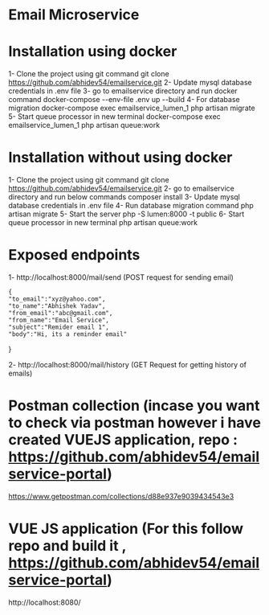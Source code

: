 # Email Microservice


# Installation using docker
1- Clone the project using git command
    git clone https://github.com/abhidev54/emailservice.git
2- Update mysql database credentials in .env file
3- go to emailservice directory and run docker command
   docker-compose --env-file .env up --build
4-  For database migration
    docker-compose exec emailservice_lumen_1 php artisan migrate
5- Start queue processor in new terminal
    docker-compose exec emailservice_lumen_1 php artisan queue:work

# Installation without using docker
1- Clone the project using git command
    git clone https://github.com/abhidev54/emailservice.git
2- go to emailservice directory and run below commands
   composer install
3- Update mysql database credentials in .env file
4- Run database migration command
   php artisan migrate
5- Start the server
   php -S lumen:8000 -t public
6- Start queue processor in new terminal
   php artisan queue:work
   
# Exposed endpoints
1- http://localhost:8000/mail/send (POST request for sending email)

	{
	"to_email":"xyz@yahoo.com",
	"to_name":"Abhishek Yadav",
	"from_email":"abc@gmail.com",
	"from_name":"Email Service",
	"subject":"Remider email 1",
	"body":"Hi, its a reminder email"
   }
   
   
2- http://localhost:8000/mail/history (GET Request for getting history of emails)

# Postman collection (incase you want to check via postman however i have created VUEJS application, repo : https://github.com/abhidev54/emailservice-portal)
https://www.getpostman.com/collections/d88e937e9039434543e3

# VUE JS application (For this follow repo and build it , https://github.com/abhidev54/emailservice-portal)
http://localhost:8080/



